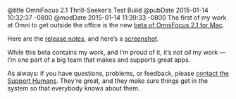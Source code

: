 @title OmniFocus 2.1 Thrill-Seeker’s Test Build
@pubDate 2015-01-14 10:32:37 -0800
@modDate 2015-01-14 11:39:33 -0800
The first of my work at Omni to get outside the office is the new <a href="http://omnistaging.omnigroup.com/omnifocus-2/">beta of OmniFocus 2.1 for Mac</a>.

Here are the <a href="http://update.omnigroup.com/releasenotes/omnifocus-2/OmniFocus-2.1.x-r224198-Test/">release notes</a>, and here’s a <a href="http://people.omnigroup.com/kc/images/preview-omnifocus-2.1-yosemite.png">screenshot</a>.

While this beta contains my work, and I’m proud of it, it’s not *all* my work — I’m one part of a big team that makes and supports great apps.

As always: if you have questions, problems, or feedback, please <a href="http://support.omnigroup.com">contact the Support Humans</a>. They’re great, and they make sure things get in the system so that everybody knows about them.
